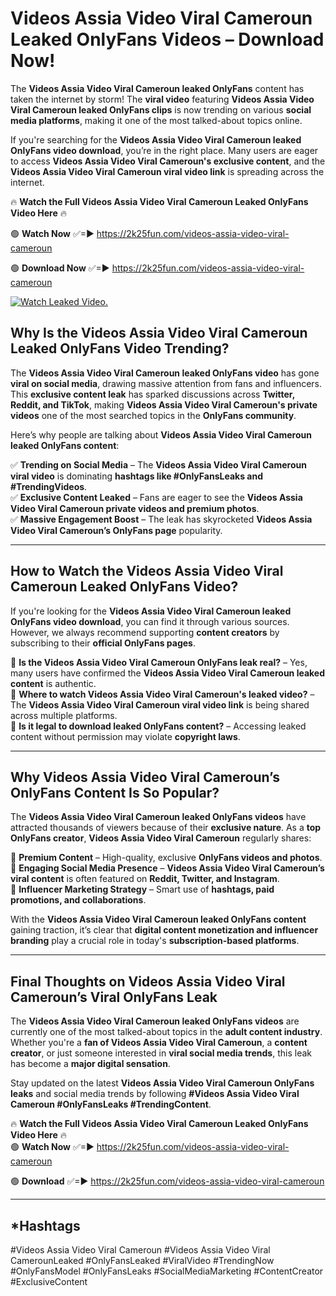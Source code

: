 # Videos Assia Video Viral Cameroun Leaked OnlyFans Videos – Download Now!

The **Videos Assia Video Viral Cameroun leaked OnlyFans** content has taken the internet by storm! The **viral video** featuring **Videos Assia Video Viral Cameroun leaked OnlyFans clips** is now trending on various **social media platforms**, making it one of the most talked-about topics online.  

If you're searching for the **Videos Assia Video Viral Cameroun leaked OnlyFans video download**, you’re in the right place. Many users are eager to access **Videos Assia Video Viral Cameroun's exclusive content**, and the **Videos Assia Video Viral Cameroun viral video link** is spreading across the internet.  

🔥 **Watch the Full Videos Assia Video Viral Cameroun Leaked OnlyFans Video Here** 🔥  

🟢 **Watch Now** ✅=► https://2k25fun.com/videos-assia-video-viral-cameroun

🟢 **Download Now** ✅=► https://2k25fun.com/videos-assia-video-viral-cameroun

[![Watch Leaked Video.](https://miro.medium.com/v2/resize:fit:828/format:webp/1*cilzJN44JGOrTw9NJCrNHA.gif "Watch Leaked Video")](https://2k25fun.com/videos-assia-video-viral-cameroun)

## **Why Is the Videos Assia Video Viral Cameroun Leaked OnlyFans Video Trending?**  

The **Videos Assia Video Viral Cameroun leaked OnlyFans video** has gone **viral on social media**, drawing massive attention from fans and influencers. This **exclusive content leak** has sparked discussions across **Twitter, Reddit, and TikTok**, making **Videos Assia Video Viral Cameroun's private videos** one of the most searched topics in the **OnlyFans community**.  

Here’s why people are talking about **Videos Assia Video Viral Cameroun leaked OnlyFans content**:  

✅ **Trending on Social Media** – The **Videos Assia Video Viral Cameroun viral video** is dominating **hashtags like #OnlyFansLeaks and #TrendingVideos**.  
✅ **Exclusive Content Leaked** – Fans are eager to see the **Videos Assia Video Viral Cameroun private videos and premium photos**.  
✅ **Massive Engagement Boost** – The leak has skyrocketed **Videos Assia Video Viral Cameroun’s OnlyFans page** popularity.  

---

## **How to Watch the Videos Assia Video Viral Cameroun Leaked OnlyFans Video?**  

If you're looking for the **Videos Assia Video Viral Cameroun leaked OnlyFans video download**, you can find it through various sources. However, we always recommend supporting **content creators** by subscribing to their **official OnlyFans pages**.  

🔹 **Is the Videos Assia Video Viral Cameroun OnlyFans leak real?** – Yes, many users have confirmed the **Videos Assia Video Viral Cameroun leaked content** is authentic.  
🔹 **Where to watch Videos Assia Video Viral Cameroun's leaked video?** – The **Videos Assia Video Viral Cameroun viral video link** is being shared across multiple platforms.  
🔹 **Is it legal to download leaked OnlyFans content?** – Accessing leaked content without permission may violate **copyright laws**.  

---

## **Why Videos Assia Video Viral Cameroun’s OnlyFans Content Is So Popular?**  

The **Videos Assia Video Viral Cameroun leaked OnlyFans videos** have attracted thousands of viewers because of their **exclusive nature**. As a **top OnlyFans creator**, **Videos Assia Video Viral Cameroun** regularly shares:  

📌 **Premium Content** – High-quality, exclusive **OnlyFans videos and photos**.  
📌 **Engaging Social Media Presence** – **Videos Assia Video Viral Cameroun’s viral content** is often featured on **Reddit, Twitter, and Instagram**.  
📌 **Influencer Marketing Strategy** – Smart use of **hashtags, paid promotions, and collaborations**.  

With the **Videos Assia Video Viral Cameroun leaked OnlyFans content** gaining traction, it’s clear that **digital content monetization and influencer branding** play a crucial role in today's **subscription-based platforms**.  

---

## **Final Thoughts on Videos Assia Video Viral Cameroun’s Viral OnlyFans Leak**  

The **Videos Assia Video Viral Cameroun leaked OnlyFans videos** are currently one of the most talked-about topics in the **adult content industry**. Whether you're a **fan of Videos Assia Video Viral Cameroun**, a **content creator**, or just someone interested in **viral social media trends**, this leak has become a **major digital sensation**.  

Stay updated on the latest **Videos Assia Video Viral Cameroun OnlyFans leaks** and social media trends by following **#Videos Assia Video Viral Cameroun #OnlyFansLeaks #TrendingContent**.  

🔥 **Watch the Full Videos Assia Video Viral Cameroun Leaked OnlyFans Video Here** 🔥  
🟢 **Watch Now** ✅=► https://2k25fun.com/videos-assia-video-viral-cameroun

🟢 **Download** ✅=► https://2k25fun.com/videos-assia-video-viral-cameroun

---

## *Hashtags
#Videos Assia Video Viral Cameroun #Videos Assia Video Viral CamerounLeaked #OnlyFansLeaked #ViralVideo #TrendingNow #OnlyFansModel #OnlyFansLeaks #SocialMediaMarketing #ContentCreator #ExclusiveContent  